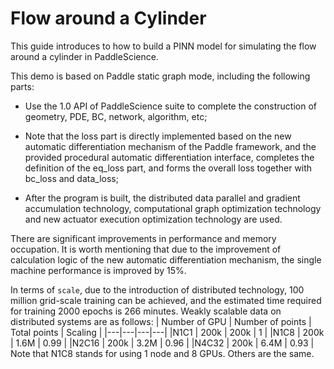 [//]: <> (title: Flow around a cylinder use case tutorial, author: Xiandong Liu @liuxiandong at baidu.com)


# Flow around a Cylinder

This guide introduces to how to build a PINN model for simulating the flow around a cylinder in PaddleScience.

This demo is based on Paddle static graph mode, including the following parts:

 - Use the 1.0 API of PaddleScience suite to complete the construction of geometry, PDE, BC, network, algorithm, etc;

 - Note that the loss part is directly implemented based on the new automatic differentiation mechanism of the Paddle framework, and the provided procedural automatic differentiation interface, completes the definition of the eq_loss part, and forms the overall loss together with bc_loss and data_loss;
 
 - After the program is built, the distributed data parallel and gradient accumulation technology, computational graph optimization technology and new actuator execution optimization technology are used.

There are significant improvements in performance and memory occupation. It is worth mentioning that due to the improvement of calculation logic of the new automatic differentiation mechanism, the single machine performance is improved by 15%.

In terms of `scale`, due to the introduction of distributed technology, 100 million grid-scale training can be achieved, and the estimated time required for training 2000 epochs is 266 minutes. Weakly scalable data on distributed systems are as follows:
| Number of GPU | Number of points | Total points | Scaling | 
|---|---|---|---|
|N1C1 | 200k | 200k | 1 | 
|N1C8 | 200k | 1.6M | 0.99 | 
|N2C16 | 200k | 3.2M | 0.96 | 
|N4C32 | 200k | 6.4M | 0.93 | 
Note that N1C8 stands for using 1 node and 8 GPUs. Others are the same.
